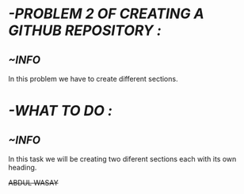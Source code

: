 # **_-PROBLEM 2 OF CREATING A GITHUB REPOSITORY :_**
## _~INFO_
In this problem we have to create  different sections.



# _**-WHAT TO DO :**_
## _~INFO_
In this task we will be creating two diferent sections each with its own heading. 


 ~~ABDUL WASAY~~
